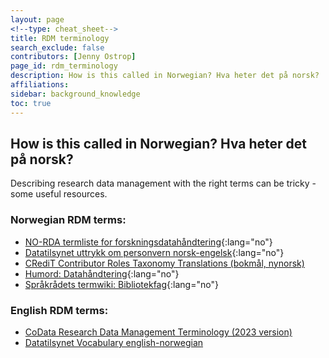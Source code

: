 ```yaml
---
layout: page
<!--type: cheat_sheet-->
title: RDM terminology
search_exclude: false
contributors: [Jenny Ostrop]
page_id: rdm_terminology
description: How is this called in Norwegian? Hva heter det på norsk?
affiliations: 
sidebar: background_knowledge
toc: true
---
```


## How is this called in Norwegian? Hva heter det på norsk?

Describing research data management with the right terms can be tricky - some useful resources.

### Norwegian RDM terms:
- [NO-RDA termliste for forskningsdatahåndtering](https://www.openscience.no/en/node/3544){:lang="no"}
- [Datatilsynet uttrykk om personvern norsk-engelsk](https://www.datatilsynet.no/regelverk-og-verktoy/ordbok/){:lang="no"}
- [CRediT Contributor Roles Taxonomy Translations (bokmål, nynorsk)](https://contributorshipcollaboration.github.io/projects/translation/completed/)
- [Humord: Datahåndtering](https://data.ub.uio.no/skosmos/humord/nb/page/c59286){:lang="no"}
- [Språkrådets termwiki: Bibliotekfag](http://termwiki.sprakradet.no/wiki/Kategori:Bibliotekfag){:lang="no"}

### English RDM terms:
- [CoData Research Data Management Terminology (2023 version)](https://doi.org/10.5281/zenodo.10626170 "2024-09-09")
- [Datatilsynet Vocabulary english-norwegian](https://www.datatilsynet.no/en/regulations-and-tools/vocabulary/)
